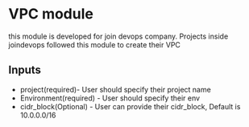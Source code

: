 # VPC module
this module is developed for join devops company. Projects inside joindevops followed this module to create their VPC

## Inputs
* project(required)- User should specify their project name
* Environment(required) - User should specify their env
* cidr_block(Optional) - User can provide their cidr_block, Default is 10.0.0.0/16
